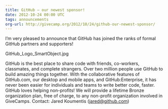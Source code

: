 ```yaml
---
title: GitHub – our newest sponsor!
date: 2012-10-24 00:00 UTC
tags: announcements
org-url: http://givecamp.org/2012/10/24/github-our-newest-sponsor/
---
```


I’m very pleased to announce that GitHub has joined the ranks of formal GitHub partners and supporters!

GitHub_Logo_SmartObject.jpg

GitHub is the best place to share code with friends, co-workers, classmates, and complete strangers. Over two million people use GitHub to build amazing things together. With the collaborative features of GitHub.com, our desktop and mobile apps, and GitHub:Enterprise, it has never been easier for individuals and teams to write better code, faster. GitHub loves helping non-profits! We will provide a lifetime Bronze organization plan, free of charge, to any non-profit organization involved in GiveCamps.
Contact: Jared Koumentis (jared@github.com)

